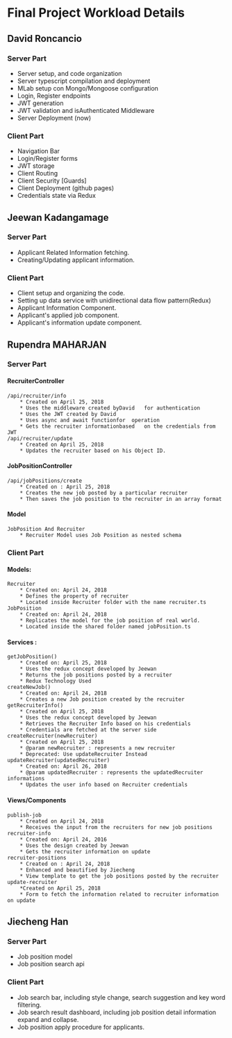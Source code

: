 # Final Project Workload Details

## David Roncancio
### Server Part
- Server setup, and code organization
- Server typescript compilation and deployment
- MLab setup con Mongo/Mongoose configuration
- Login, Register endpoints
- JWT generation
- JWT validation and isAuthenticated Middleware
- Server Deployment (now)
### Client Part
- Navigation Bar
- Login/Register forms
- JWT storage
- Client Routing
- Client Security [Guards]
- Client Deployment (github pages)
- Credentials state via Redux

## Jeewan Kadangamage
### Server Part
- Applicant Related Information fetching.
- Creating/Updating applicant information.
### Client Part
- Client setup and organizing the code.
- Setting up data service with unidirectional data flow pattern(Redux)
- Applicant Information Component.
- Applicant's applied job component.
- Applicant's information update component.

## Rupendra MAHARJAN
### Server Part
#### RecruiterController
	/api/recruiter/info
	    * Created on April 25, 2018
	    * Uses the middleware created byDavid   for authentication
	    * Uses the JWT created by David
	    * Uses async and await functionfor  operation
	    * Gets the recruiter informationbased   on the credentials from JWT
	/api/recruiter/update
	    * Created on April 25, 2018
	    * Updates the recruiter based on his Object ID.
#### JobPositionController
	/api/jobPositions/create
	    * Created on : April 25, 2018
	    * Creates the new job posted by a particular recruiter
	    * Then saves the job position to the recruiter in an array format
#### Model
	JobPosition And Recruiter
	    * Recruiter Model uses Job Position as nested schema

### Client Part
#### Models: 
	Recruiter
	    * Created on: April 24, 2018
	    * Defines the property of recruiter
	    * Located inside Recruiter folder with the name recruiter.ts
	JobPosition
	    * Created on: April 24, 2018
	    * Replicates the model for the job position of real world.
	    * Located inside the shared folder named jobPosition.ts
#### Services :
	getJobPosition()	
	    * Created on: April 25, 2018
	    * Uses the redux concept developed by Jeewan 
	    * Returns the job positions posted by a recruiter
	    * Redux Technology Used
	createNewJob()		
	    * Created on: April 24, 2018
	    * Creates a new Job position created by the recruiter
	getRecruiterInfo()
	    * Created on April 25, 2018
	    * Uses the redux concept developed by Jeewan
	    * Retrieves the Recruiter Info based on his credentials
	    * Credentials are fetched at the server side
	createRecruiter(newRecruiter)
	    * Created on April 25, 2018
	    * @param newRecruiter : represents a new recruiter 
	    * Deprecated: Use updateRecruiter Instead
	updateRecruiter(updatedRecruiter)
	    * Created on: April 26, 2018
	    * @param updatedRecruiter : represents the updatedRecruiter informations
	    * Updates the user info based on Recruiter credentials
#### Views/Components	
	publish-job
	    * Created on April 24, 2018
	    * Receives the input from the recruiters for new job positions
	recruiter-info
	    * Created on: April 24, 2016
	    * Uses the design created by Jeewan
	    * Gets the recruiter information on update
	recruiter-positions
	    * Created on : April 24, 2018
	    * Enhanced and beautified by Jiecheng
	    * View template to get the job positions posted by the recruiter
	update-recruiter
	    *Created on April 25, 2018
	    * Form to fetch the information related to recruiter information on update
        
## Jiecheng Han
### Server Part
- Job position model
- Job position search api
### Client Part
- Job search bar, including style change, search suggestion and key word filtering.
- Job search result dashboard, including job position detail information expand and collapse. 
- Job position apply procedure for applicants.